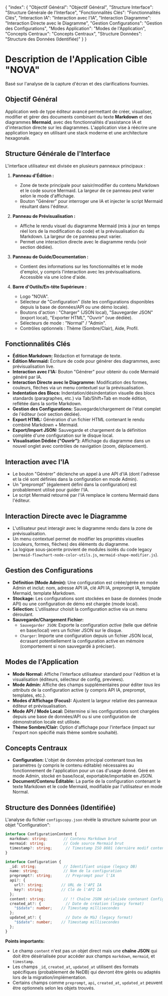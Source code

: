 {
  "index": {
    "Objectif Général": "Objectif Général",
    "Structure Interface": "Structure Générale de l\'Interface",
    "Fonctionnalités Clés": "Fonctionnalités Clés",
    "Interaction IA": "Interaction avec l\'IA",
    "Interaction Diagramme": "Interaction Directe avec le Diagramme",
    "Gestion Configurations": "Gestion des Configurations",
    "Modes Application": "Modes de l\'Application",
    "Concepts Centraux": "Concepts Centraux",
    "Structure Données": "Structure des Données (Identifiée)"
  }
}

# Description de l'Application Cible "NOVA"

Basé sur l'analyse de la capture d'écran et des clarifications fournies.

## Objectif Général

Application web de type éditeur avancé permettant de créer, visualiser, modifier et gérer des documents combinant du texte **Markdown** et des diagrammes **Mermaid**, avec des fonctionnalités d'assistance IA et d'interaction directe sur les diagrammes. L'application vise à réécrire une application legacy en utilisant une stack moderne et une architecture hexagonale.

## Structure Générale de l'Interface

L'interface utilisateur est divisée en plusieurs panneaux principaux :

1.  **Panneau d'Édition :**
    *   Zone de texte principale pour saisir/modifier du contenu Markdown et le code source Mermaid. La largeur de ce panneau peut varier selon le mode d'affichage.
    *   Bouton "Générer" pour interroger une IA et injecter le script Mermaid résultant dans l'éditeur.

2.  **Panneau de Prévisualisation :**
    *   Affiche le rendu visuel du diagramme Mermaid (mis à jour en temps réel lors de la modification du code) et la prévisualisation du Markdown. La largeur de ce panneau peut varier.
    *   Permet une interaction directe avec le diagramme rendu (voir section dédiée).

3.  **Panneau de Guide/Documentation :**
    *   Contient des informations sur les fonctionnalités et le mode d'emploi, y compris l'interaction avec les prévisualisations. Accessible via une icône d'aide.

4.  **Barre d'Outils/En-tête Supérieure :**
    *   Logo "NOVA".
    *   Sélecteur de "Configuration" (liste les configurations disponibles depuis la base de données/API ou une démo locale).
    *   Boutons d'action : "Charger" (JSON local), "Sauvegarder JSON" (export local), "Exporter HTML", "Ouvrir" (vue dédiée).
    *   Sélecteurs de mode : "Normal" / "Admin".
    *   Contrôles optionnels : Thème (Sombre/Clair), Aide, Profil.

## Fonctionnalités Clés

*   **Édition Markdown:** Rédaction et formatage de texte.
*   **Édition Mermaid:** Écriture de code pour générer des diagrammes, avec prévisualisation live.
*   **Interaction avec l'IA:** Bouton "Générer" pour obtenir du code Mermaid généré par IA.
*   **Interaction Directe avec le Diagramme:** Modification des formes, couleurs, flèches via un menu contextuel sur la prévisualisation.
*   **Indentation des Blocs:** Indentation/désindentation visuelle des blocs standards (paragraphes, etc.) via Tab/Shift+Tab en mode édition, reflétée dans la sortie Markdown.
*   **Gestion des Configurations:** Sauvegarde/chargement de l'état complet de l'éditeur (voir section dédiée).
*   **Export HTML:** Génération d'un fichier HTML contenant le rendu combiné Markdown + Mermaid.
*   **Export/Import JSON:** Sauvegarde et chargement de la définition complète d'une configuration sur le disque local.
*   **Visualisation Dédiée ("Ouvrir"):** Affichage du diagramme dans un nouvel onglet avec contrôles de navigation (zoom, déplacement).

## Interaction avec l'IA

*   Le bouton "Générer" déclenche un appel à une API d'IA (dont l'adresse et la clé sont définies dans la configuration en mode Admin).
*   Un "preprompt" (également défini dans la configuration) est probablement utilisé pour guider l'IA.
*   Le script Mermaid retourné par l'IA remplace le contenu Mermaid dans l'éditeur.

## Interaction Directe avec le Diagramme

*   L'utilisateur peut interagir avec le diagramme rendu dans la zone de prévisualisation.
*   Un menu contextuel permet de modifier les propriétés visuelles (couleurs, formes, flèches) des éléments du diagramme.
*   La logique sous-jacente provient de modules isolés du code legacy (`mermaid-flowchart-node-color-utils.js`, `mermaid-shape-modifier.js`).

## Gestion des Configurations

*   **Définition (Mode Admin):** Une configuration est créée/gérée en mode Admin et inclut: nom, adresse API IA, clé API IA, preprompt IA, template Mermaid, template Markdown.
*   **Stockage:** Les configurations sont stockées en base de données (mode API) ou une configuration de démo est chargée (mode local).
*   **Sélection:** L'utilisateur choisit la configuration active via un menu déroulant.
*   **Sauvegarde/Chargement Fichier:**
    *   `Sauvegarder JSON`: Exporte la configuration *active* (telle que définie en base/local) vers un fichier JSON sur le disque.
    *   `Charger`: Importe une configuration depuis un fichier JSON local, écrasant potentiellement la configuration active en mémoire (comportement si non sauvegardé à préciser).

## Modes de l'Application

*   **Mode Normal:** Affiche l'interface utilisateur standard pour l'édition et la visualisation (éditeurs, sélecteur de config, previews).
*   **Mode Admin:** Affiche des champs supplémentaires pour éditer *tous les attributs* de la configuration active (y compris API IA, preprompt, templates, etc.).
*   **Modes d'Affichage (Focus):** Ajustent la largeur relative des panneaux éditeur et prévisualisation.
*   **Mode API / Mode Local:** Détermine si les configurations sont chargées depuis une base de données/API ou si une configuration de démonstration locale est utilisée.
*   **Thème Sombre/Clair:** Option d'affichage pour l'interface (impact sur l'export non spécifié mais thème sombre souhaité).

## Concepts Centraux

*   **Configuration:** L'objet de données principal contenant tous les paramètres (y compris le contenu éditable) nécessaires au fonctionnement de l'application pour un cas d'usage donné. Géré en mode Admin, stocké en base/local, exportable/importable en JSON.
*   **Document/Contenu Éditable:** La partie de la configuration contenant le texte Markdown et le code Mermaid, modifiable par l'utilisateur en mode Normal.

## Structure des Données (Identifiée)

L'analyse du fichier `configscopy.json` révèle la structure suivante pour un objet "Configuration":

```typescript
interface ConfigurationContent {
  markdown: string;       // Contenu Markdown brut
  mermaid: string;        // Code source Mermaid brut
  timestamp?: string;      // Timestamp ISO 8601 (dernière modif contenu?)
}

interface Configuration {
  _id: string;            // Identifiant unique (legacy DB)
  name: string;           // Nom de la configuration
  preprompt?: string;      // Preprompt pour l'IA
  api?: {
    url?: string;        // URL de l'API IA
    key?: string;        // Clé de l'API IA
  };
  content: string;        // !! Chaîne JSON sérialisée contenant ConfigurationContent !!
  created_at?: {           // Date de création (legacy format)
    "$$date": number;    // Timestamp millisecondes
  };
  updated_at?: {           // Date de MàJ (legacy format)
    "$$date": number;    // Timestamp millisecondes
  };
}
```

**Points importants:**

*   Le champ `content` n'est pas un objet direct mais une **chaîne JSON** qui doit être désérialisée pour accéder aux champs `markdown`, `mermaid`, et `timestamp`.
*   Les champs `_id`, `created_at`, `updated_at` utilisent des formats spécifiques (probablement de NeDB) qui devront être gérés ou adaptés lors de la migration/implémentation.
*   Certains champs comme `preprompt`, `api`, `created_at`, `updated_at` peuvent être optionnels selon les objets trouvés. 